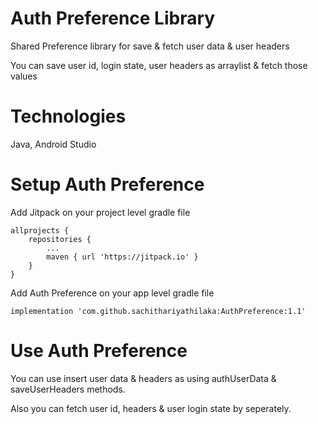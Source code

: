 # Auth Preference Library

Shared Preference library for save &amp; fetch user data &amp; user headers 

You can save user id, login state, user headers as arraylist & fetch those values 

# Technologies

Java, Android Studio

# Setup Auth Preference

Add Jitpack on your project level gradle file

```
allprojects {
	repositories {
		...
		maven { url 'https://jitpack.io' }
	}
}
```
  
Add Auth Preference on your app level gradle file

```implementation 'com.github.sachithariyathilaka:AuthPreference:1.1'```

# Use Auth Preference

You can use insert user data & headers as using authUserData & saveUserHeaders methods.

Also you can fetch user id, headers & user login state by seperately. 

